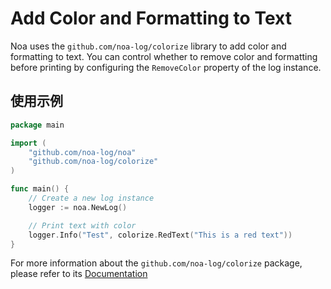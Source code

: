 # Add Color and Formatting to Text
Noa uses the `github.com/noa-log/colorize` library to add color and formatting to text. You can control whether to remove color and formatting before printing by configuring the `RemoveColor` property of the log instance.

## 使用示例
```go
package main

import (
    "github.com/noa-log/noa"
    "github.com/noa-log/colorize"
)

func main() {
    // Create a new log instance
    logger := noa.NewLog()

    // Print text with color
    logger.Info("Test", colorize.RedText("This is a red text"))
}
```

For more information about the `github.com/noa-log/colorize` package, please refer to its [Documentation](https://github.com/noa-log/colorize/blob/main/README.md)
